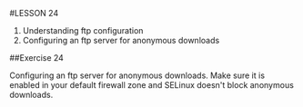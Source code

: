#LESSON 24

1. Understanding ftp configuration
2. Configuring an ftp server for anonymous downloads

##Exercise 24

Configuring an ftp server for anonymous downloads. Make sure it is enabled in your default firewall zone and SELinux doesn't block anonymous downloads.